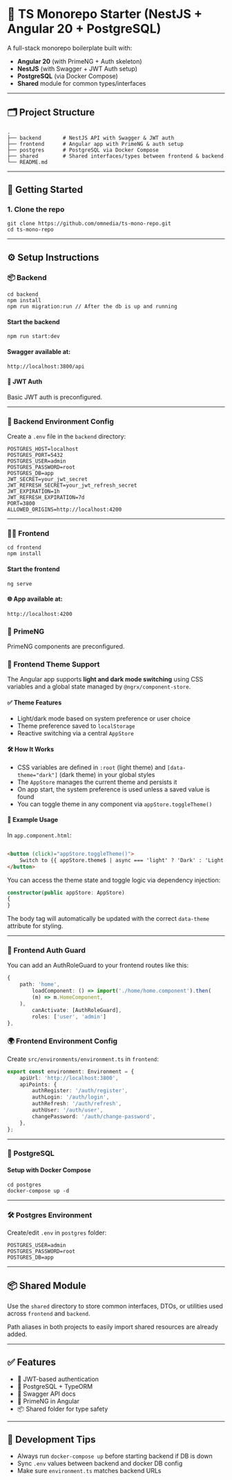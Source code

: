 # 🧱 TS Monorepo Starter (NestJS + Angular 20 + PostgreSQL)

A full-stack monorepo boilerplate built with:

- **Angular 20** (with PrimeNG + Auth skeleton)
- **NestJS** (with Swagger + JWT Auth setup)
- **PostgreSQL** (via Docker Compose)
- **Shared** module for common types/interfaces

---

## 🗂️ Project Structure

```
.
├── backend       # NestJS API with Swagger & JWT auth
├── frontend      # Angular app with PrimeNG & auth setup
├── postgres      # PostgreSQL via Docker Compose
├── shared        # Shared interfaces/types between frontend & backend
└── README.md
```

---

## 🚀 Getting Started

### 1. Clone the repo

```
git clone https://github.com/omnedia/ts-mono-repo.git
cd ts-mono-repo
```

---

## ⚙️ Setup Instructions

### 📦 Backend

```
cd backend
npm install
npm run migration:run // After the db is up and running
```

#### Start the backend

```
npm run start:dev
```

#### Swagger available at:

```
http://localhost:3800/api
```

#### 🔐 JWT Auth

Basic JWT auth is preconfigured.

---

### 🧪 Backend Environment Config

Create a `.env` file in the `backend` directory:

```
POSTGRES_HOST=localhost
POSTGRES_PORT=5432
POSTGRES_USER=admin
POSTGRES_PASSWORD=root
POSTGRES_DB=app
JWT_SECRET=your_jwt_secret
JWT_REFRESH_SECRET=your_jwt_refresh_secret
JWT_EXPIRATION=1h
JWT_REFRESH_EXPIRATION=7d
PORT=3800
ALLOWED_ORIGINS=http://localhost:4200
```

---

### 🧑‍🎨 Frontend

```
cd frontend
npm install
```

#### Start the frontend

```
ng serve
```

#### 🌐 App available at:

```
http://localhost:4200
```

### 💅 PrimeNG

PrimeNG components are preconfigured.

### 🎨 Frontend Theme Support

The Angular app supports **light and dark mode switching** using CSS variables and a global state managed by
`@ngrx/component-store`.

#### ✅ Theme Features

- Light/dark mode based on system preference or user choice
- Theme preference saved to `localStorage`
- Reactive switching via a central `AppStore`

#### 🛠 How It Works

- CSS variables are defined in `:root` (light theme) and `[data-theme="dark"]` (dark theme) in your global styles
- The `AppStore` manages the current theme and persists it
- On app start, the system preference is used unless a saved value is found
- You can toggle theme in any component via `appStore.toggleTheme()`

#### 🧩 Example Usage

In `app.component.html`:

```html

<button (click)="appStore.toggleTheme()">
    Switch to {{ appStore.theme$ | async === 'light' ? 'Dark' : 'Light' }} Mode
</button>
```

You can access the theme state and toggle logic via dependency injection:

```ts
constructor(public appStore: AppStore)
{
}
```

The body tag will automatically be updated with the correct `data-theme` attribute for styling.

---

### 🔐 Frontend Auth Guard

You can add an AuthRoleGuard to your frontend routes like this:

```ts
{
    path: 'home',
        loadComponent: () => import('./home/home.component').then(
        (m) => m.HomeComponent,
    ),
        canActivate: [AuthRoleGuard],
        roles: ['user', 'admin']
},
```

### 🌍 Frontend Environment Config

Create `src/environments/environment.ts` in `frontend`:

```ts
export const environment: Environment = {
    apiUrl: 'http://localhost:3800',
    apiPoints: {
        authRegister: '/auth/register',
        authLogin: '/auth/login',
        authRefresh: '/auth/refresh',
        authUser: '/auth/user',
        changePassword: '/auth/change-password',
    },
};
```

---

### 🐘 PostgreSQL

#### Setup with Docker Compose

```
cd postgres
docker-compose up -d
```

---

### 🛠️ Postgres Environment

Create/edit `.env` in `postgres` folder:

```
POSTGRES_USER=admin
POSTGRES_PASSWORD=root
POSTGRES_DB=app
```

---

## 📦 Shared Module

Use the `shared` directory to store common interfaces, DTOs, or utilities used across `frontend` and `backend`.

Path aliases in both projects to easily import shared resources are already added.

---

## ✅ Features

- 🔐 JWT-based authentication
- 🐘 PostgreSQL + TypeORM
- 📑 Swagger API docs
- 💄 PrimeNG in Angular
- 📦 Shared folder for type safety

---

## 🧪 Development Tips

- Always run `docker-compose up` before starting backend if DB is down
- Sync `.env` values between backend and docker DB config
- Make sure `environment.ts` matches backend URLs